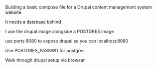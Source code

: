Building a basic compose file for a Drupal content management system website

It needs a database behind

I use the drupal image alongside a POSTGRES image

use ports 8080 to expose drupal so you can localhost:8080

Use POSTGRES_PASSWD for postgres

Walk through drupal setup via browser